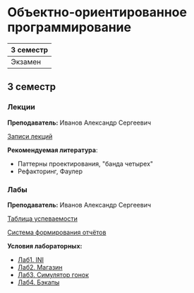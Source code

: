 # Объектно-ориентированное программирование

|3 семестр|
|---|
|Экзамен|

## 3 семестр
### Лекции

**Преподаватель:** Иванов Александр Сергеевич

[Записи лекций](https://yadi.sk/d/iGz5-Vunb5dKHA?w=1)

**Рекомендуемая литература**:

* Паттерны проектирования, "банда четырех"
* Рефакторинг, Фаулер

### Лабы

**Преподаватель:** Иванов Александр Сергеевич

[Таблица успеваемости](https://docs.google.com/spreadsheets/d/1H75MoSvL-165x5aM-p26eFZcY57UYx0gPtOHhvpGYGw/edit?usp=sharing)

[Система формирования отчётов](https://reports.artrey.ru/)

**Условия лабораторных:**
* [Лаб1. INI](../Files/OOP/OOP1.pdf)
* [Лаб2. Магазин](../Files/OOP/OOP2.pdf)
* [Лаб3. Симулятор гонок](../Files/OOP/OOP3.pdf)
* [Лаб4. Бэкапы](../Files/OOP/OOP4.pdf)
